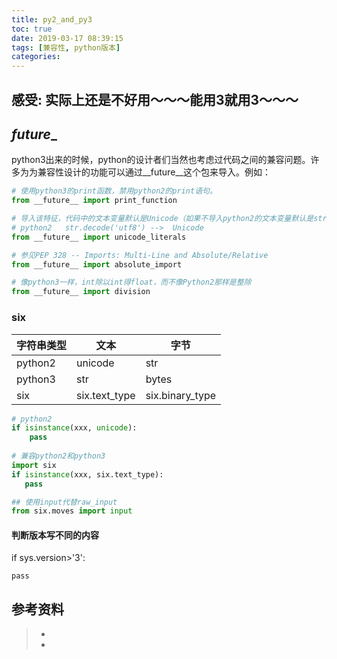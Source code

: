 ```yaml
---
title: py2_and_py3
toc: true
date: 2019-03-17 08:39:15
tags: [兼容性, python版本]
categories:
---
```




## 感受: 实际上还是不好用～～～能用3就用3～～～



## **_future__**

python3出来的时候，python的设计者们当然也考虑过代码之间的兼容问题。许多为为兼容性设计的功能可以通过__future__这个包来导入。例如：

```python
# 使用python3的print函数，禁用python2的print语句。
from __future__ import print_function

# 导入该特征，代码中的文本变量默认是Unicode（如果不导入python2的文本变量默认是str）
# python2   str.decode('utf8') -->  Unicode
from __future__ import unicode_literals

# 参见PEP 328 -- Imports: Multi-Line and Absolute/Relative
from __future__ import absolute_import

# 像python3一样，int除以int得float，而不像Python2那样是整除
from __future__ import division
```

### six

| 字符串类型 | 文本          | 字节            |
| ---------- | ------------- | --------------- |
| python2    | unicode       | str             |
| python3    | str           | bytes           |
| six        | six.text_type | six.binary_type |

```python  
# python2
if isinstance(xxx, unicode):
    pass
    
# 兼容python2和python3
import six
if isinstance(xxx, six.text_type):
   pass

## 使用input代替raw_input
from six.moves import input
```

#### 判断版本写不同的内容

if sys.version>'3':

	pass

## 参考资料
> - []()
> - []()
